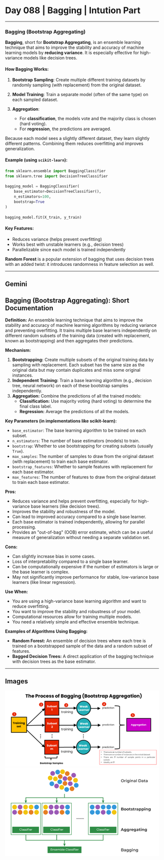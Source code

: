 # Day 088 | Bagging | Intution Part

---

### Bagging (Bootstrap Aggregating)

**Bagging**, short for **Bootstrap Aggregating**, is an ensemble learning technique that aims to improve the stability and accuracy of machine learning models by **reducing variance**. It is especially effective for high-variance models like decision trees.

#### How Bagging Works:

1. **Bootstrap Sampling**: Create multiple different training datasets by randomly sampling (with replacement) from the original dataset.
2. **Model Training**: Train a separate model (often of the same type) on each sampled dataset.
3. **Aggregation**:

   * For **classification**, the models vote and the majority class is chosen (hard voting).
   * For **regression**, the predictions are averaged.

Because each model sees a slightly different dataset, they learn slightly different patterns. Combining them reduces overfitting and improves generalization.

#### Example (using `scikit-learn`):

```python
from sklearn.ensemble import BaggingClassifier
from sklearn.tree import DecisionTreeClassifier

bagging_model = BaggingClassifier(
    base_estimator=DecisionTreeClassifier(),
    n_estimators=100,
    bootstrap=True
)

bagging_model.fit(X_train, y_train)
```

#### Key Features:

* Reduces variance (helps prevent overfitting)
* Works best with unstable learners (e.g., decision trees)
* Parallelizable since each model is trained independently

**Random Forest** is a popular extension of bagging that uses decision trees with an added twist: it introduces randomness in feature selection as well.

---



## Gemini

## Bagging (Bootstrap Aggregating): Short Documentation

**Definition:** An ensemble learning technique that aims to improve the stability and accuracy of machine learning algorithms by reducing variance and preventing overfitting. It trains multiple base learners independently on different random subsets of the training data (created with replacement, known as bootstrapping) and then aggregates their predictions.

**Mechanism:**

1.  **Bootstrapping:** Create multiple subsets of the original training data by sampling with replacement. Each subset has the same size as the original data but may contain duplicates and miss some original instances.
2.  **Independent Training:** Train a base learning algorithm (e.g., decision tree, neural network) on each of these bootstrap samples independently.
3.  **Aggregation:** Combine the predictions of all the trained models:
    * **Classification:** Use majority voting (hard voting) to determine the final class label.
    * **Regression:** Average the predictions of all the models.

**Key Parameters (in implementations like scikit-learn):**

* `base_estimator`: The base learning algorithm to be trained on each subset.
* `n_estimators`: The number of base estimators (models) to train.
* `bootstrap`: Whether to use bootstrapping for creating subsets (usually `True`).
* `max_samples`: The number of samples to draw from the original dataset (with replacement) to train each base estimator.
* `bootstrap_features`: Whether to sample features with replacement for each base estimator.
* `max_features`: The number of features to draw from the original dataset to train each base estimator.

**Pros:**

* Reduces variance and helps prevent overfitting, especially for high-variance base learners (like decision trees).
* Improves the stability and robustness of the model.
* Can lead to improved accuracy compared to a single base learner.
* Each base estimator is trained independently, allowing for parallel processing.
* Provides an "out-of-bag" (OOB) error estimate, which can be a useful measure of generalization without needing a separate validation set.

**Cons:**

* Can slightly increase bias in some cases.
* Loss of interpretability compared to a single base learner.
* Can be computationally expensive if the number of estimators is large or the base learner is complex.
* May not significantly improve performance for stable, low-variance base learners (like linear regression).

**Use When:**

* You are using a high-variance base learning algorithm and want to reduce overfitting.
* You want to improve the stability and robustness of your model.
* Computational resources allow for training multiple models.
* You need a relatively simple and effective ensemble technique.

**Examples of Algorithms Using Bagging:**

* **Random Forest:** An ensemble of decision trees where each tree is trained on a bootstrapped sample of the data and a random subset of features.
* **Bagged Decision Trees:** A direct application of the bagging technique with decision trees as the base estimator.

---

## Images
![image1](assets/img1.png)
![image2](assets/img2.png)
